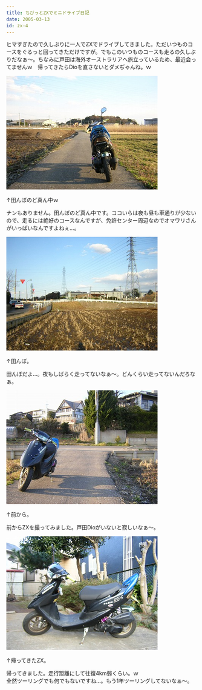 ```yaml
---
title: ちびっとZXでミニドライブ日記
date: 2005-03-13
id: zx-4
---
```



<p class="sentence spacing10">ヒマすぎたので久しぶりに一人でZXでドライブしてきました。ただいつものコースをぐるっと回ってきただけですが。でもこのいつものコースも走るの久しぶりだなぁ～。ちなみに戸田は海外オーストラリアへ旅立っているため、最近会ってませんｗ　帰ってきたらDioを直さないとダメぢゃんね。ｗ</p>
<div class="center spacing"><img src="/photo/diary/2005.03.13_zx1.jpg" alt=""></div>
<p class="sentence">↑田んぼのど真ん中ｗ</p>
<p class="sentence spacing10">ナンもありません。田んぼのど真ん中です。ココいらは夜も昼も車通りが少ないので、走るには絶好のコースなんですが、免許センター周辺なのでオマワリさんがいっぱいなんですよねぇ...。</p>
<div class="center spacing"><img src="/photo/diary/2005.03.13_zx2.jpg" alt=""></div>
<p class="sentence">↑田んぼ。</p>
<p class="sentence spacing10">田んぼだよ...。夜もしばらく走ってないなぁ～。どんくらい走ってないんだろなぁ。</p>
<div class="center spacing"><img src="/photo/diary/2005.03.13_zx3.jpg" alt=""></div>
<p class="sentence">↑前から。</p>
<p class="sentence spacing10">前からZXを撮ってみました。戸田Dioがいないと寂しいなぁ～。</p>
<div class="center spacing"><img src="/photo/diary/2005.03.13_zx4.jpg" alt=""></div>
<p class="sentence">↑帰ってきたZX。</p>
<p class="sentence spacing10">帰ってきました。走行距離にして往復4km弱くらい。ｗ<br>全然ツーリングでも何でもないですね...。もう1年ツーリングしてないなぁ～。</p>
